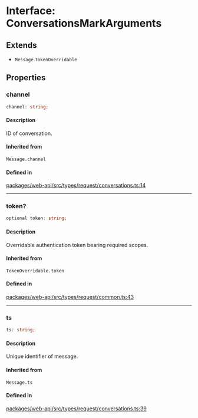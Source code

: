 # Interface: ConversationsMarkArguments

## Extends

- `Message`.`TokenOverridable`

## Properties

### channel

```ts
channel: string;
```

#### Description

ID of conversation.

#### Inherited from

`Message.channel`

#### Defined in

[packages/web-api/src/types/request/conversations.ts:14](https://github.com/slackapi/node-slack-sdk/blob/main/packages/web-api/src/types/request/conversations.ts#L14)

***

### token?

```ts
optional token: string;
```

#### Description

Overridable authentication token bearing required scopes.

#### Inherited from

`TokenOverridable.token`

#### Defined in

[packages/web-api/src/types/request/common.ts:43](https://github.com/slackapi/node-slack-sdk/blob/main/packages/web-api/src/types/request/common.ts#L43)

***

### ts

```ts
ts: string;
```

#### Description

Unique identifier of message.

#### Inherited from

`Message.ts`

#### Defined in

[packages/web-api/src/types/request/conversations.ts:39](https://github.com/slackapi/node-slack-sdk/blob/main/packages/web-api/src/types/request/conversations.ts#L39)
